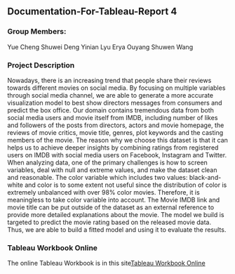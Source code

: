## Documentation-For-Tableau-Report 4

### Group Members:
Yue Cheng
Shuwei Deng
Yinian Lyu
Erya Ouyang
Shuwen Wang

### Project Description
Nowadays, there is an increasing trend that people share their reviews towards different movies on social media. By focusing on multiple variables through social media channel, we are able to generate a more accurate visualization model to best show directors messages from consumers and predict the box office. 
Our domain contains tremendous data from both social media users and movie itself from IMDB, including number of likes and 
followers of the posts from directors, actors and movie homepage, the reviews of movie critics, movie title, genres, plot 
keywords and the casting members of the movie. The reason why we choose this dataset is that it can helps us to achieve deeper 
insights by combining ratings from registered users on IMDB with social media users on Facebook, Instagram and Twitter. 
When analyzing data, one of the primary challenges is how to screen variables, deal with null and extreme values, 
and make the dataset clean and reasonable. The color variable which includes two values: black-and-white and color is to some 
extent not useful since the distribution of color is extremely unbalanced with over 98% color movies. Therefore, it is 
meaningless to take color variable into account. The Movie IMDB link and movie title can be put outside of the dataset as an 
external reference to provide more detailed explanations about the movie. The model we build is targeted to predict the movie 
rating based on the released movie data. Thus, we are able to build a fitted model and using it to evaluate the results.

### Tableau Workbook Online
The online Tableau Workbook is in this site[Tableau Workbook Online](https://public.tableau.com/profile/shuwen.wang#!/vizhome/MovieAnalysisforIMDB5000/MovieAnalysis)
